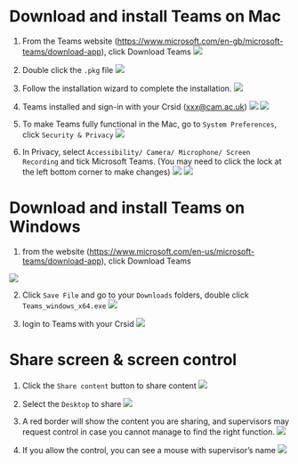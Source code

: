 # Download and install Teams on Mac

1. From the Teams website (https://www.microsoft.com/en-gb/microsoft-teams/download-app), click Download Teams
   ![](statics/setup_1.png)

2. Double click the `.pkg` file
   ![](statics/setup_2.png)

3. Follow the installation wizard to complete the installation.
   ![](statics/setup_3.png)

4. Teams installed and sign-in with your Crsid (xxx@cam.ac.uk)
   ![](statics/setup_4_1.png)
   ![](statics/setup_4_2.png)

5. To make Teams fully functional in the Mac, go to `System Preferences`, click `Security & Privacy`
   ![](statics/setup_5.png)

6. In Privacy, select `Accessibility/ Camera/ Microphone/ Screen Recording` and tick Microsoft Teams. (You may need to click the lock at the left bottom corner to make changes)
   ![](statics/setup_6_1.png)
   ![](statics/setup_6_2.png)

# Download and install Teams on Windows

1. from the website (https://www.microsoft.com/en-us/microsoft-teams/download-app), click Download Teams

![](statics/setup_7.png)

2. Click `Save File` and go to your `Downloads` folders, double click `Teams_windows_x64.exe`
   ![](statics/setup_8.png)

3. login to Teams with your Crsid
   ![](statics/setup_9.png)

# Share screen & screen control

1. Click the `Share content` button to share content
   ![](statics/setup_10.png)

2. Select the `Desktop` to share
   ![](statics/setup_11.png)

3. A red border will show the content you are sharing, and supervisors may request control in case you cannot manage to find the right function.
   ![](statics/setup_12.png)

4. If you allow the control, you can see a mouse with supervisor’s name
   ![](statics/setup_13.png)
